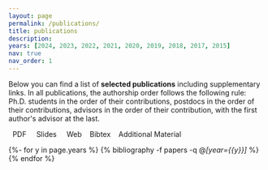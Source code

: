 ```yaml
---
layout: page
permalink: /publications/
title: publications
description: 
years: [2024, 2023, 2022, 2021, 2020, 2019, 2018, 2017, 2015]
nav: true
nav_order: 1
---
```

<!-- _pages/publications.md -->
<div class="publications">

<p>Below you can find a list of <strong>selected publications</strong> including supplementary links. In all publications, the authorship order follows the following rule: Ph.D. students in the order of their contributions, postdocs in the order of their contributions, advisors in the order of their contribution, with the first author's advisor at the last.</p>
<p><span class="downloadpdf"><a href="#publications"><i class="fa fa-file-pdf"></i></a>&nbsp;&nbsp;PDF&nbsp;&nbsp;</span>
<span class="downloadpdf"><a href="#publications"><i class="fa fa-file-powerpoint"></i></a>&nbsp;&nbsp;Slides&nbsp;&nbsp;</span>
<span class="download"><a href="#publications"><i class="fa fa-globe"></i></a>&nbsp;&nbsp;Web&nbsp;&nbsp;<a href="#publications"><i class="fa fa-link"></i></a>&nbsp;&nbsp;Bibtex&nbsp;&nbsp;<a href="#publications"><i class="fa fa-code"></i></a>&nbsp;&nbsp;Additional Material</span></p>


{%- for y in page.years %}
  {% bibliography -f papers -q @*[year={{y}}]* %}
{% endfor %}

</div>
